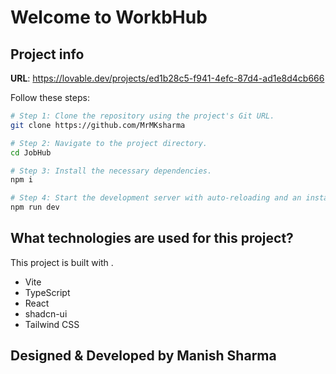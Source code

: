 # Welcome to WorkbHub

## Project info

**URL**: https://lovable.dev/projects/ed1b28c5-f941-4efc-87d4-ad1e8d4cb666


Follow these steps:

```sh
# Step 1: Clone the repository using the project's Git URL.
git clone https://github.com/MrMKsharma

# Step 2: Navigate to the project directory.
cd JobHub

# Step 3: Install the necessary dependencies.
npm i

# Step 4: Start the development server with auto-reloading and an instant preview.
npm run dev
```



## What technologies are used for this project?

This project is built with .

- Vite
- TypeScript
- React
- shadcn-ui
- Tailwind CSS

## Designed & Developed by Manish Sharma
